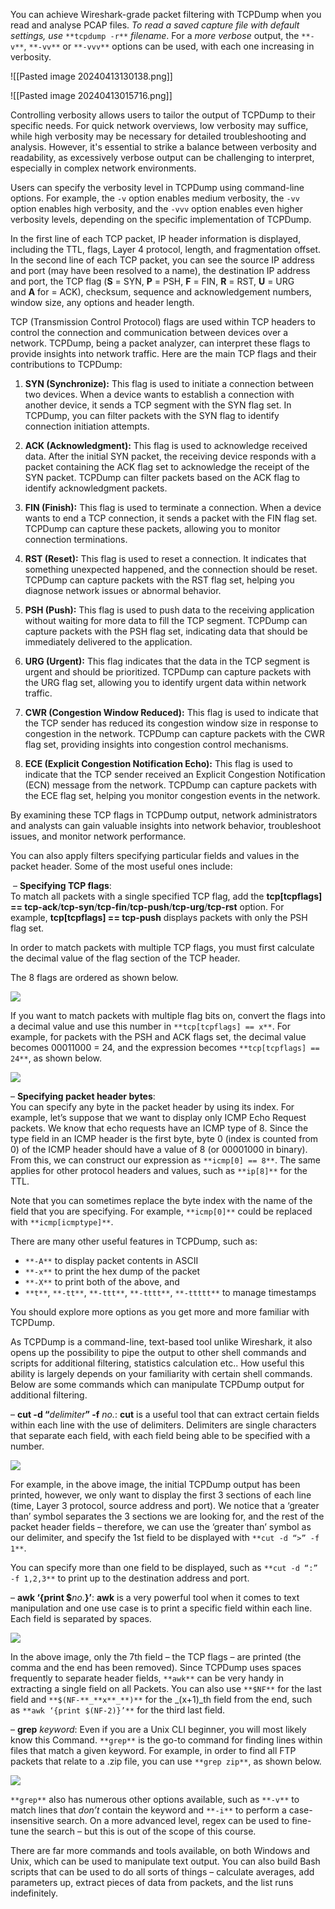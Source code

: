 
You can achieve Wireshark-grade packet filtering with TCPDump when you read and analyse PCAP files. *To read a saved capture file with default settings, use* `**tcpdump -r**` _filename_. For a *more verbose* output, the `**-v**`, `**-vv**` or `**-vvv**` options can be used, with each one increasing in verbosity. 

![[Pasted image 20240413130138.png]]

![[Pasted image 20240413015716.png]]
  
Controlling verbosity allows users to tailor the output of TCPDump to their specific needs. For quick network overviews, low verbosity may suffice, while high verbosity may be necessary for detailed troubleshooting and analysis. However, it's essential to strike a balance between verbosity and readability, as excessively verbose output can be challenging to interpret, especially in complex network environments.

Users can specify the verbosity level in TCPDump using command-line options. For example, the `-v` option enables medium verbosity, the `-vv` option enables high verbosity, and the `-vvv` option enables even higher verbosity levels, depending on the specific implementation of TCPDump.



In the first line of each TCP packet, IP header information is displayed, including the TTL, flags, Layer 4 protocol, length, and fragmentation offset. In the second line of each TCP packet, you can see the source IP address and port (may have been resolved to a name), the destination IP address and port, the TCP flag (**S** = SYN, **P** = PSH, **F** = FIN, **R** = RST, **U** = URG and **A** for = ACK), checksum, sequence and acknowledgement numbers, window size, any options and header length. 

TCP (Transmission Control Protocol) flags are used within TCP headers to control the connection and communication between devices over a network. TCPDump, being a packet analyzer, can interpret these flags to provide insights into network traffic. Here are the main TCP flags and their contributions to TCPDump:

1. **SYN (Synchronize):** This flag is used to initiate a connection between two devices. When a device wants to establish a connection with another device, it sends a TCP segment with the SYN flag set. In TCPDump, you can filter packets with the SYN flag to identify connection initiation attempts.

2. **ACK (Acknowledgment):** This flag is used to acknowledge received data. After the initial SYN packet, the receiving device responds with a packet containing the ACK flag set to acknowledge the receipt of the SYN packet. TCPDump can filter packets based on the ACK flag to identify acknowledgment packets.

3. **FIN (Finish):** This flag is used to terminate a connection. When a device wants to end a TCP connection, it sends a packet with the FIN flag set. TCPDump can capture these packets, allowing you to monitor connection terminations.

4. **RST (Reset):** This flag is used to reset a connection. It indicates that something unexpected happened, and the connection should be reset. TCPDump can capture packets with the RST flag set, helping you diagnose network issues or abnormal behavior.

5. **PSH (Push):** This flag is used to push data to the receiving application without waiting for more data to fill the TCP segment. TCPDump can capture packets with the PSH flag set, indicating data that should be immediately delivered to the application.

6. **URG (Urgent):** This flag indicates that the data in the TCP segment is urgent and should be prioritized. TCPDump can capture packets with the URG flag set, allowing you to identify urgent data within network traffic.

7. **CWR (Congestion Window Reduced):** This flag is used to indicate that the TCP sender has reduced its congestion window size in response to congestion in the network. TCPDump can capture packets with the CWR flag set, providing insights into congestion control mechanisms.

8. **ECE (Explicit Congestion Notification Echo):** This flag is used to indicate that the TCP sender received an Explicit Congestion Notification (ECN) message from the network. TCPDump can capture packets with the ECE flag set, helping you monitor congestion events in the network.

By examining these TCP flags in TCPDump output, network administrators and analysts can gain valuable insights into network behavior, troubleshoot issues, and monitor network performance.

You can also apply filters specifying particular fields and values in the packet header. Some of the most useful ones include:

 – **Specifying TCP flags**:  
To match all packets with a single specified TCP flag, add the **tcp[tcpflags] == tcp-ack**/**tcp-syn**/**tcp-fin**/**tcp-push**/**tcp-urg**/**tcp-rst** option. For example, **tcp[tcpflags] == tcp-push** displays packets with only the PSH flag set.

In order to match packets with multiple TCP flags, you must first calculate the decimal value of the flag section of the TCP header. 

The 8 flags are ordered as shown below.

![](https://d2y9h8w1ydnujs.cloudfront.net/uploads/content/images/44865c4cda2679047739c6b38873318a7725280d53ec383568cb1af73cd76bb332585273ec900832494e079c6614.png)

If you want to match packets with multiple flag bits on, convert the flags into a decimal value and use this number in `**tcp[tcpflags] == x**`. For example, for packets with the PSH and ACK flags set, the decimal value becomes 00011000 = 24, and the expression becomes `**tcp[tcpflags] == 24**`, as shown below.

  
![](https://d2y9h8w1ydnujs.cloudfront.net/uploads/content/images/76579d1b8bc82200e86097e500d8c42b4e453a0a27600c76c40de1ec9aa643bd07e27b959344ad122d9e1fe71c81.png)

– **Specifying packet header bytes**:  
You can specify any byte in the packet header by using its index. For example, let’s suppose that we want to display only ICMP Echo Request packets. We know that echo requests have an ICMP type of 8. Since the type field in an ICMP header is the first byte, byte 0 (index is counted from 0) of the ICMP header should have a value of 8 (or 00001000 in binary). From this, we can construct our expression as `**icmp[0] == 8**`. The same applies for other protocol headers and values, such as `**ip[8]**` for the TTL.

Note that you can sometimes replace the byte index with the name of the field that you are specifying. For example, `**icmp[0]**` could be replaced with `**icmp[icmptype]**`. 

There are many other useful features in TCPDump, such as:

- `**-A**` to display packet contents in ASCII
- `**-x**` to print the hex dump of the packet
- `**-X**` to print both of the above, and
- `**t**`, `**-tt**`, `**-ttt**`, `**-tttt**`, `**-ttttt**` to manage timestamps

You should explore more options as you get more and more familiar with TCPDump. 

As TCPDump is a command-line, text-based tool unlike Wireshark, it also opens up the possibility to pipe the output to other shell commands and scripts for additional filtering, statistics calculation etc.. How useful this ability is largely depends on your familiarity with certain shell commands. Below are some commands which can manipulate TCPDump output for additional filtering.

– **cut -d “**_delimiter_**” -f** _no._: **cut** is a useful tool that can extract certain fields within each line with the use of delimiters. Delimiters are single characters that separate each field, with each field being able to be specified with a number.

  
![](https://d2y9h8w1ydnujs.cloudfront.net/uploads/content/images/b086e121714f475a605eadc26642ab6c9160d40f9b7fac9bf663dd725ec3abe677b0b850ae43c4895f7d589c1e7c.png)

For example, in the above image, the initial TCPDump output has been printed, however, we only want to display the first 3 sections of each line (time, Layer 3 protocol, source address and port). We notice that a ‘greater than’ symbol separates the 3 sections we are looking for, and the rest of the packet header fields – therefore, we can use the ‘greater than’ symbol as our delimiter, and specify the 1st field to be displayed with `**cut -d “>” -f 1**`. 

You can specify more than one field to be displayed, such as `**cut -d “:” -f 1,2,3**` to print up to the destination address and port.

– **awk ‘{print $**_no._**}’**: **awk** is a very powerful tool when it comes to text manipulation and one use case is to print a specific field within each line. Each field is separated by spaces.

  
![](https://d2y9h8w1ydnujs.cloudfront.net/uploads/content/images/ced919b9da3093354cce6b3ba8b1f0327d77b41f205453dafe613b14d72b436e74b583eb8d8ed841c22b072ecccf.png)

In the above image, only the 7th field – the TCP flags – are printed (the comma and the end has been removed). Since TCPDump uses spaces frequently to separate header fields, `**awk**` can be very handy in extracting a single field on all Packets. You can also use `**$NF**` for the last field and `**$(NF-**_**x**_**)**` for the _(x+1)_th field from the end, such as `**awk ‘{print $(NF-2)}’**` for the third last field.

– **grep** _keyword_: Even if you are a Unix CLI beginner, you will most likely know this Command. `**grep**` is the go-to command for finding lines within files that match a given keyword. For example, in order to find all FTP packets that relate to a .zip file, you can use `**grep zip**`, as shown below.

![](https://d2y9h8w1ydnujs.cloudfront.net/uploads/content/images/64a88e8a20305bf85f48a6dd43a2970f2d217e622f031b09f8dcaad5dffb923af07e0246353c42d1fd4c5ca072ed.png)

`**grep**` also has numerous other options available, such as `**-v**` to match lines that _don’t_ contain the keyword and `**-i**` to perform a case-insensitive search. On a more advanced level, regex can be used to fine-tune the search – but this is out of the scope of this course.

There are far more commands and tools available, on both Windows and Unix, which can be used to manipulate text output. You can also build Bash scripts that can be used to do all sorts of things – calculate averages, add parameters up, extract pieces of data from packets, and the list runs indefinitely.